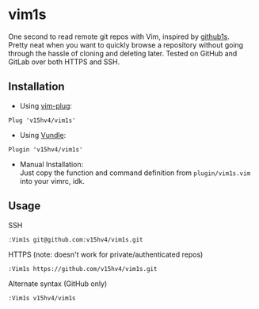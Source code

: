 # vim1s
One second to read remote git repos with Vim, inspired by [github1s](https://github.com/conwnet/github1s).  
Pretty neat when you want to quickly browse a repository without going through the hassle of cloning and deleting later.
Tested on GitHub and GitLab over both HTTPS and SSH.

## Installation
- Using [vim-plug](https://github.com/junegunn/vim-plug):
```
Plug 'v15hv4/vim1s'
```
- Using [Vundle](https://github.com/VundleVim/Vundle.vim):
```
Plugin 'v15hv4/vim1s'
```
- Manual Installation:  
Just copy the function and command definition from `plugin/vim1s.vim` into your vimrc, idk.

## Usage
SSH
```
:Vim1s git@github.com:v15hv4/vim1s.git
```

HTTPS (note: doesn't work for private/authenticated repos)
```
:Vim1s https://github.com/v15hv4/vim1s.git
```

Alternate syntax (GitHub only)
```
:Vim1s v15hv4/vim1s
```
